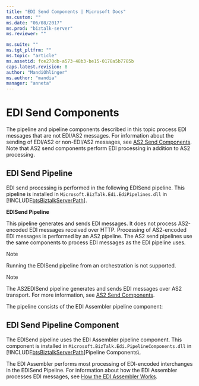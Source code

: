 ```yaml
---
title: "EDI Send Components | Microsoft Docs"
ms.custom: ""
ms.date: "06/08/2017"
ms.prod: "biztalk-server"
ms.reviewer: ""

ms.suite: ""
ms.tgt_pltfrm: ""
ms.topic: "article"
ms.assetid: fce270db-a573-48b3-be15-0178a5b7785b
caps.latest.revision: 8
author: "MandiOhlinger"
ms.author: "mandia"
manager: "anneta"
---
```

# EDI Send Components
The pipeline and pipeline components described in this topic process EDI messages that are not EDI/AS2 messages. For information about the sending of EDI/AS2 or non-EDI/AS2 messages, see [AS2 Send Components](../core/as2-send-components.md). Note that AS2 send components perform EDI processing in addition to AS2 processing.  
  
## EDI Send Pipeline  
 EDI send processing is performed in the following EDISend pipeline. This pipeline is installed in `Microsoft.BizTalk.Edi.EdiPipelines.dll` in [!INCLUDE[btsBiztalkServerPath](../includes/btsbiztalkserverpath-md.md)].  
  
 **EDISend Pipeline**  
  
 This pipeline generates and sends EDI messages. It does not process AS2-encoded EDI messages received over HTTP. Processing of AS2-encoded EDI messages is performed by an AS2 pipeline. The AS2 send pipelines use the same components to process EDI messages as the EDI pipeline uses.  
  
> [!NOTE]
>  Running the EDISend pipeline from an orchestration is not supported.  
  
> [!NOTE]
>  The AS2EDISend pipeline generates and sends EDI messages over AS2 transport. For more information, see [AS2 Send Components](../core/as2-send-components.md).  
  
 The pipeline consists of the EDI Assembler pipeline component:  
  
## EDI Send Pipeline Component  
 The EDISend pipeline uses the EDI Assembler pipeline component. This component is installed in `Microsoft.BizTalk.Edi.PipelineComponents.dll` in [!INCLUDE[btsBiztalkServerPath](../includes/btsbiztalkserverpath-md.md)]Pipeline Components\\.  
  
 The EDI Assembler performs most processing of EDI-encoded interchanges in the EDISend Pipeline. For information about how the EDI Assembler processes EDI messages, see [How the EDI Assembler Works](../core/how-the-edi-assembler-works.md).